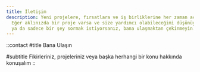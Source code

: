 ```yaml
---
title: İletişim
description: Yeni projelere, fırsatlara ve iş birliklerine her zaman açığım.  
  Eğer aklınızda bir proje varsa ve size yardımcı olabileceğimi düşünüyorsanız,  
  ya da sadece bir şey sormak istiyorsanız, bana ulaşmaktan çekinmeyin.
---
```


::contact
#title
Bana Ulaşın

#subtitle
Fikirleriniz, projeleriniz veya başka herhangi bir konu hakkında konuşalım
::
